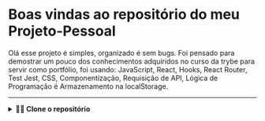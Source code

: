 
# Boas vindas ao repositório do meu Projeto-Pessoal

Olá esse projeto é simples, organizado é sem bugs.
Foi pensado para demostrar um pouco dos conhecimentos adquiridos no curso da trybe para servir como portfólio,
foi usando: JavaScript, React, Hooks, React Router, Test Jest, CSS, Componentização, Requisição de API, Lógica de Programação é Armazenamento na localStorage.

---

<details>
  <summary><strong>👨‍💻 Clone o repositório</strong></summary><br />

1. Clone o repositório
  * `git clone git@github.com:franciley45/Projeto-pessoal.git`.
  * Entre na pasta do repositório que você acabou de clonar:
    * `cd Projeto-pessoal`
    * `cd exercise-dog-image`
2. Instale as dependências 
  * `npm install` 
